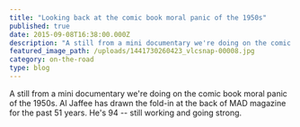 ```yaml
---
title: "Looking back at the comic book moral panic of the 1950s"
published: true
date: 2015-09-08T16:38:00.000Z
description: "A still from a mini documentary we're doing on the comic book moral panic of the 1950s. Al Jaffee has drawn the fold-in at the back of MAD magazine for the past 51 years. He's 94 -- still working and going strong."
featured_image_path: /uploads/1441730260423_vlcsnap-00008.jpg
category: on-the-road
type: blog
---
```


A still from a mini documentary we're doing on the comic book moral panic of the 1950s. Al Jaffee has drawn the fold-in at the back of MAD magazine for the past 51 years. He's 94 -- still working and going strong.

